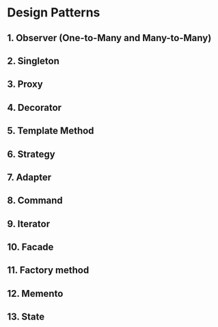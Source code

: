 # Design Patterns

## 1. Observer (One-to-Many and Many-to-Many)
## 2. Singleton
## 3. Proxy
## 4. Decorator
## 5. Template Method
## 6. Strategy
## 7. Adapter
## 8. Command
## 9. Iterator
## 10. Facade
## 11. Factory method
## 12. Memento
## 13. State
